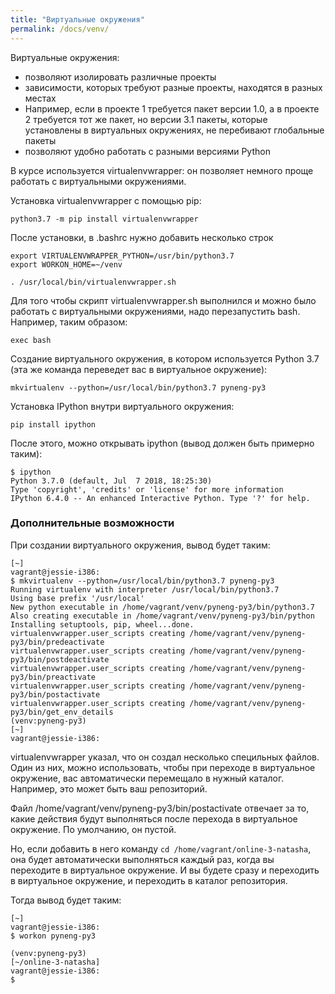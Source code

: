 ```yaml
---
title: "Виртуальные окружения"
permalink: /docs/venv/
---
```



Виртуальные окружения:

* позволяют изолировать различные проекты
* зависимости, которых требуют разные проекты, находятся в разных местах
* Например, если в проекте 1 требуется пакет версии 1.0, а в проекте 2 требуется тот же пакет, но версии 3.1 пакеты, которые установлены в виртуальных окружениях, не перебивают глобальные пакеты
* позволяют удобно работать с разными версиями Python

В курсе используется virtualenvwrapper: он позволяет немного проще работать с виртуальными окружениями.

Установка virtualenvwrapper с помощью pip:
```
python3.7 -m pip install virtualenvwrapper
```

После установки, в .bashrc нужно добавить несколько строк
```
export VIRTUALENVWRAPPER_PYTHON=/usr/bin/python3.7
export WORKON_HOME=~/venv

. /usr/local/bin/virtualenvwrapper.sh
```

Для того чтобы скрипт virtualenvwrapper.sh выполнился и можно было работать с виртуальными окружениями, надо перезапустить bash. Например, таким образом:
```
exec bash
```

Создание виртуального окружения, в котором используется Python 3.7 (эта же команда переведет вас в виртуальное окружение):
```
mkvirtualenv --python=/usr/local/bin/python3.7 pyneng-py3
```

Установка IPython внутри виртуального окружения:
```
pip install ipython
```

После этого, можно открывать ipython (вывод должен быть примерно таким):
```
$ ipython
Python 3.7.0 (default, Jul  7 2018, 18:25:30)
Type 'copyright', 'credits' or 'license' for more information
IPython 6.4.0 -- An enhanced Interactive Python. Type '?' for help.

```

### Дополнительные возможности

При создании виртуального окружения, вывод будет таким:
```
[~]
vagrant@jessie-i386:
$ mkvirtualenv --python=/usr/local/bin/python3.7 pyneng-py3
Running virtualenv with interpreter /usr/local/bin/python3.7
Using base prefix '/usr/local'
New python executable in /home/vagrant/venv/pyneng-py3/bin/python3.7
Also creating executable in /home/vagrant/venv/pyneng-py3/bin/python
Installing setuptools, pip, wheel...done.
virtualenvwrapper.user_scripts creating /home/vagrant/venv/pyneng-py3/bin/predeactivate
virtualenvwrapper.user_scripts creating /home/vagrant/venv/pyneng-py3/bin/postdeactivate
virtualenvwrapper.user_scripts creating /home/vagrant/venv/pyneng-py3/bin/preactivate
virtualenvwrapper.user_scripts creating /home/vagrant/venv/pyneng-py3/bin/postactivate
virtualenvwrapper.user_scripts creating /home/vagrant/venv/pyneng-py3/bin/get_env_details
(venv:pyneng-py3)
[~]
vagrant@jessie-i386:

```

virtualenvwrapper указал, что он создал несколько специльных файлов.
Один из них, можно использовать, чтобы при переходе в виртуальное окружение, вас автоматически перемещало в нужный каталог.
Например, это может быть ваш репозиторий.

Файл /home/vagrant/venv/pyneng-py3/bin/postactivate отвечает за то, какие действия будут выполняться после перехода в виртуальное окружение.
По умолчанию, он пустой.

Но, если добавить в него команду ```cd /home/vagrant/online-3-natasha```, она будет автоматически выполняться каждый раз, когда вы переходите в виртуальное окружение.
И вы будете сразу и переходить в виртуальное окружение, и переходить в каталог репозитория.

Тогда вывод будет таким:
```
[~]
vagrant@jessie-i386:
$ workon pyneng-py3

(venv:pyneng-py3)
[~/online-3-natasha]
vagrant@jessie-i386:
$
```

